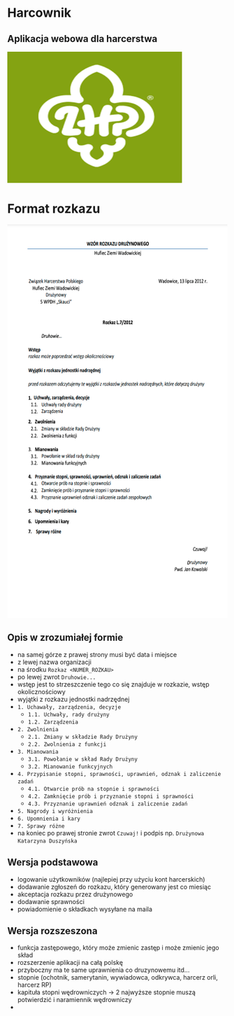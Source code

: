 # Harcownik

## Aplikacja webowa dla harcerstwa
<img src='img/zhp.png' height='300' width='400'>

# Format rozkazu
<img src='img/example.png' height='900' width='600'>

## Opis w zrozumiałej formie
* na samej górze z prawej strony musi być data i miejsce
* z lewej nazwa organizacji
* na środku `Rozkaz <NUMER_ROZKAU>`
* po lewej zwrot `Druhowie...`
* wstęp jest to strzeszczenie tego co się znajduje w rozkazie, wstęp okolicznościowy
* wyjątki z rozkazu jednostki nadrzędnej
* `1. Uchawały, zarządzenia, decyzje`
  * `1.1. Uchwały, rady drużyny`
  * `1.2. Zarządzenia`
* `2. Zwolnienia`
  * `2.1. Zmiany w składzie Rady Drużyny`
  * `2.2. Zwolnienia z funkcji`
* `3. Mianowania`
  * `3.1. Powołanie w skład Rady Drużyny`
  * `3.2. Mianowanie funkcyjnych`
* `4. Przypisanie stopni, sprawności, uprawnień, odznak i zaliczenie zadań`
  * `4.1. Otwarcie prób na stopnie i sprawności`
  * `4.2. Zamknięcie prób i przyznanie stopni i sprawności`
  * `4.3. Przyznanie uprawnień odznak i zaliczenie zadań`
* `5. Nagrody i wyróżnienia` 
* `6. Upomnienia i kary`
* `7. Sprawy różne`
* na koniec po prawej stronie zwrot `Czuwaj!` i podpis np. `Drużynowa Katarzyna Duszyńska`


## Wersja podstawowa
* logowanie użytkowników (najlepiej przy użyciu kont harcerskich)
* dodawanie zgłoszeń do rozkazu, który generowany jest co miesiąc
* akceptacja rozkazu przez drużynowego
* dodawanie sprawności
* powiadomienie o składkach wysyłane na maila

## Wersja rozszeszona
* funkcja zastępowego, który może zmienic zastęp i może zmienic jego skład
* rozszerzenie aplikacji na całą polskę
* przyboczny ma te same uprawnienia co druzynowemu itd...
* stopnie (ochotnik, samerytanin, wywiadowca, odkrywca, harcerz orli, harcerz RP)
* kapituła stopni wędrowniczych -> 2 najwyższe stopnie muszą potwierdzić i naramiennik wędrowniczy
* 